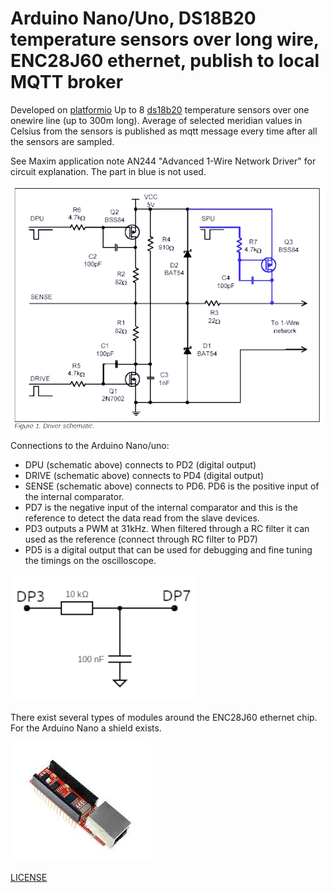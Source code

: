 # Arduino Nano/Uno, DS18B20 temperature sensors over long wire, ENC28J60 ethernet, publish to local MQTT broker

Developed on [platformio](https://platformio.org/)
Up to 8 [ds18b20](https://datasheets.maximintegrated.com/en/ds/DS18B20.pdf) temperature sensors over one onewire line (up to 300m long).
Average of selected meridian values in Celsius from the sensors is published as mqtt message every time after all the sensors are sampled.

See Maxim application note AN244 "Advanced 1-Wire Network Driver" for circuit explanation. The part in blue is not used.

![Driver schematic](doc/one_wire_driver_schematic.png)

Connections to the Arduino Nano/uno:

- DPU (schematic above) connects to PD2 (digital output)
- DRIVE (schematic above) connects to PD4 (digital output)
- SENSE (schematic above) connects to PD6. PD6 is the positive input of the internal comparator.
- PD7 is the negative input of the internal comparator and this is the reference to detect the data read from the slave devices.
- PD3 outputs a PWM at 31kHz. When filtered through a RC filter it can used as the reference (connect through RC filter to PD7)
- PD5 is a digital output that can be used for debugging and fine tuning the timings on the oscilloscope.

![RC filter](doc/rc_filter.png)

There exist several types of modules around the ENC28J60 ethernet chip. For the Arduino Nano a shield exists.

![ENC28J60 shield](doc/enc28j60_shield.jpeg)

[LICENSE](LICENSE)
